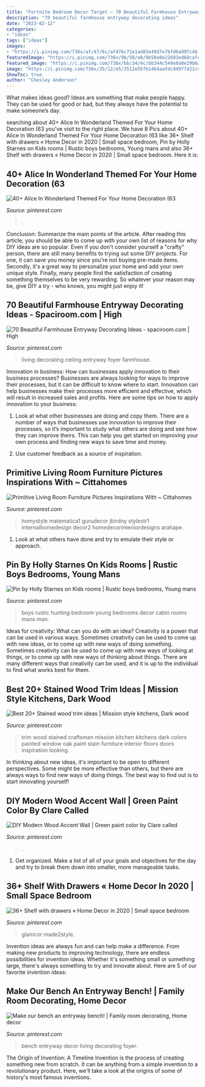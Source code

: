 ```yaml
---
title: "Fortnite Bedroom Decor Target ~ 70 Beautiful Farmhouse Entryway Decorating Ideas"
description: "70 beautiful farmhouse entryway decorating ideas"
date: "2023-02-12"
categories:
- "ideas"
tags: ["ideas"]
images:
- "https://i.pinimg.com/736x/af/47/6c/af476c71e1ad83e49d7e7bfd6a997c4b.jpg"
featuredImage: "https://i.pinimg.com/736x/9b/58/a8/9b58a8e22603ed68cafe93ad986f0110.jpg"
featured_image: "https://i.pinimg.com/736x/bb/34/4c/bb344c549e0a8e29b6af5488b930e037.jpg"
image: "https://i.pinimg.com/736x/35/12/e5/3512e557b1464aafdc94977421cddbd1.jpg"
ShowToc: true
author: "Chesley Anderson"
---
```



What makes ideas good?
Ideas are something that make people happy. They can be used for good or bad, but they always have the potential to make someone’s day.

	

		
searching about 40+ Alice In Wonderland Themed For Your Home Decoration (63 you've visit to the right place. We have 8 Pics about 40+ Alice In Wonderland Themed For Your Home Decoration (63 like 36+ Shelf with drawers « Home Decor in 2020 | Small space bedroom, Pin by Holly Starnes on Kids rooms | Rustic boys bedrooms, Young mans and also 36+ Shelf with drawers « Home Decor in 2020 | Small space bedroom. Here it is:
		
    
## 40+ Alice In Wonderland Themed For Your Home Decoration (63

<img loading=lazy src="https://i.pinimg.com/736x/bc/4b/8c/bc4b8c1c7bc2b8d3024f7889e8ccfe40.jpg" onerror="this.onerror=null;this.src='https://tse1.mm.bing.net/th?id=OIP.03UHAVg3pwVTGviQJIDGvAHaLH&amp;pid=15.1';" alt="40+ Alice In Wonderland Themed For Your Home Decoration (63">

_Source: pinterest.com_

>. 

	

Conclusion: Summarize the main points of the article.
After reading this article, you should be able to come up with your own list of reasons for why DIY ideas are so popular. Even if you don't consider yourself a "crafty" person, there are still many benefits to trying out some DIY projects. For one, it can save you money since you're not buying pre-made items. Secondly, it's a great way to personalize your home and add your own unique style. Finally, many people find the satisfaction of creating something themselves to be very rewarding. So whatever your reason may be, give DIY a try - who knows, you might just enjoy it!

    
## 70 Beautiful Farmhouse Entryway Decorating Ideas - Spaciroom.com | High

<img loading=lazy src="https://i.pinimg.com/736x/0e/4f/33/0e4f33c83558231f35833c8e3fb91540.jpg" onerror="this.onerror=null;this.src='https://tse4.mm.bing.net/th?id=OIP.eSl_OjVZNNI9YjdHOi0m2AHaLJ&amp;pid=15.1';" alt="70 Beautiful Farmhouse Entryway Decorating Ideas - spaciroom.com | High">

_Source: pinterest.com_

>living decorating ceiling entryway foyer farmhouse. 

	

Innovation in business: How can businesses apply innovation to their business processes?
Businesses are always looking for ways to improve their processes, but it can be difficult to know where to start. Innovation can help businesses make their processes more efficient and effective, which will result in increased sales and profits. Here are some tips on how to apply innovation to your business: 
1. Look at what other businesses are doing and copy them. There are a number of ways that businesses use innovation to improve their processes, so it’s important to study what others are doing and see how they can improve theirs. This can help you get started on improving your own process and finding new ways to save time and money. 

2. Use customer feedback as a source of inspiration.

    
## Primitive Living Room Furniture Pictures Inspirations With ~ Cittahomes

<img loading=lazy src="https://i.pinimg.com/736x/bb/34/4c/bb344c549e0a8e29b6af5488b930e037.jpg" onerror="this.onerror=null;this.src='https://tse1.mm.bing.net/th?id=OIP.BVfPj47WE-DRCpOYdGHW4QHaJ3&amp;pid=15.1';" alt="Primitive Living Room Furniture Pictures Inspirations With ~ Cittahomes">

_Source: pinterest.com_

>homystyle matematica1 gurudecor jbirdny stylestr1 internalhomedesign decor2 homedecorinteriiordesigns arahape. 

	

1. Look at what others have done and try to emulate their style or approach.

    
## Pin By Holly Starnes On Kids Rooms | Rustic Boys Bedrooms, Young Mans

<img loading=lazy src="https://i.pinimg.com/736x/35/12/e5/3512e557b1464aafdc94977421cddbd1.jpg" onerror="this.onerror=null;this.src='https://tse4.mm.bing.net/th?id=OIP.M82t96xKDVyiUwSC58KgkAHaJ3&amp;pid=15.1';" alt="Pin by Holly Starnes on Kids rooms | Rustic boys bedrooms, Young mans">

_Source: pinterest.com_

>boys rustic hunting bedroom young bedrooms decor cabin rooms mans man. 

	

Ideas for creativity: What can you do with an idea?
Creativity is a power that can be used in various ways. Sometimes creativity can be used to come up with new ideas, or to come up with new ways of doing something. Sometimes creativity can be used to come up with new ways of looking at things, or to come up with new ways of thinking about things. There are many different ways that creativity can be used, and it is up to the individual to find what works best for them.

    
## Best 20+ Stained Wood Trim Ideas | Mission Style Kitchens, Dark Wood

<img loading=lazy src="https://i.pinimg.com/736x/af/47/6c/af476c71e1ad83e49d7e7bfd6a997c4b.jpg" onerror="this.onerror=null;this.src='https://tse1.mm.bing.net/th?id=OIP.aZUlv4NFhaxOGm-j6KjxTgAAAA&amp;pid=15.1';" alt="Best 20+ Stained wood trim ideas | Mission style kitchens, Dark wood">

_Source: pinterest.com_

>trim wood stained craftsman mission kitchen kitchens dark colors painted window oak paint stain furniture interior floors doors inspiration looking. 

	

In thinking about new ideas, it's important to be open to different perspectives. Some might be more effective than others, but there are always ways to find new ways of doing things. The best way to find out is to start innovating yourself!

    
## DIY Modern Wood Accent Wall | Green Paint Color By Clare Called

<img loading=lazy src="https://i.pinimg.com/736x/39/d0/46/39d0465ca4c76258530c0fc08089aca7.jpg" onerror="this.onerror=null;this.src='https://tse4.mm.bing.net/th?id=OIP.X9NK5x9CaNLxC1s8Bu1I1QHaLH&amp;pid=15.1';" alt="DIY Modern Wood Accent Wall | Green paint color by Clare called">

_Source: pinterest.com_

>. 

	

1. Get organized. Make a list of all of your goals and objectives for the day and try to break them down into smaller, more manageable tasks.

    
## 36+ Shelf With Drawers « Home Decor In 2020 | Small Space Bedroom

<img loading=lazy src="https://i.pinimg.com/736x/dc/bb/12/dcbb121aba6ad365807a963b3290e6da.jpg" onerror="this.onerror=null;this.src='https://tse2.mm.bing.net/th?id=OIP.8nhCN602921WiINp2T4HJgHaLG&amp;pid=15.1';" alt="36+ Shelf with drawers « Home Decor in 2020 | Small space bedroom">

_Source: pinterest.com_

>glamcor made2style. 

	

Invention ideas are always fun and can help make a difference. From making new products to improving technology, there are endless possibilities for invention ideas. Whether it's something small or something large, there's always something to try and innovate about. Here are 5 of our favorite invention ideas:

    
## Make Our Bench An Entryway Bench! | Family Room Decorating, Home Decor

<img loading=lazy src="https://i.pinimg.com/736x/9b/58/a8/9b58a8e22603ed68cafe93ad986f0110.jpg" onerror="this.onerror=null;this.src='https://tse2.mm.bing.net/th?id=OIP.H-sblUkC2kxjMqnWLfQxoAHaJ4&amp;pid=15.1';" alt="Make our bench an entryway bench! | Family room decorating, Home decor">

_Source: pinterest.com_

>bench entryway decor living decorating foyer. 

	

The Origin of Invention: A Timeline
Invention is the process of creating something new from scratch. It can be anything from a simple invention to a revolutionary product. Here, we'll take a look at the origins of some of history's most famous inventions.

